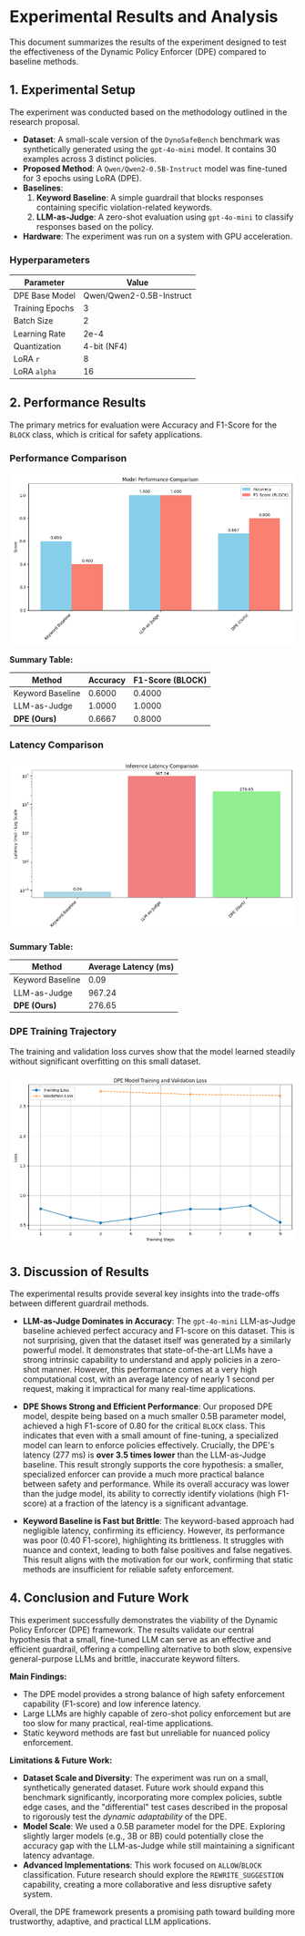 
# Experimental Results and Analysis

This document summarizes the results of the experiment designed to test the effectiveness of the Dynamic Policy Enforcer (DPE) compared to baseline methods.

## 1. Experimental Setup

The experiment was conducted based on the methodology outlined in the research proposal.

- **Dataset**: A small-scale version of the `DynoSafeBench` benchmark was synthetically generated using the `gpt-4o-mini` model. It contains 30 examples across 3 distinct policies.
- **Proposed Method**: A `Qwen/Qwen2-0.5B-Instruct` model was fine-tuned for 3 epochs using LoRA (DPE).
- **Baselines**:
    1.  **Keyword Baseline**: A simple guardrail that blocks responses containing specific violation-related keywords.
    2.  **LLM-as-Judge**: A zero-shot evaluation using `gpt-4o-mini` to classify responses based on the policy.
- **Hardware**: The experiment was run on a system with GPU acceleration.

### Hyperparameters

| Parameter         | Value                  |
| ----------------- | ---------------------- |
| DPE Base Model    | Qwen/Qwen2-0.5B-Instruct |
| Training Epochs   | 3                      |
| Batch Size        | 2                      |
| Learning Rate     | 2e-4                   |
| Quantization      | 4-bit (NF4)            |
| LoRA `r`          | 8                      |
| LoRA `alpha`      | 16                     |

## 2. Performance Results

The primary metrics for evaluation were Accuracy and F1-Score for the `BLOCK` class, which is critical for safety applications.

### Performance Comparison

![Performance Comparison](figures/performance_comparison.png)

**Summary Table:**

| Method             | Accuracy | F1-Score (BLOCK) |
| ------------------ | -------- | ---------------- |
| Keyword Baseline   | 0.6000   | 0.4000           |
| LLM-as-Judge       | 1.0000   | 1.0000           |
| **DPE (Ours)**     | 0.6667   | 0.8000           |

### Latency Comparison

![Latency Comparison](figures/latency_comparison.png)

**Summary Table:**

| Method             | Average Latency (ms) |
| ------------------ | -------------------- |
| Keyword Baseline   | 0.09                 |
| LLM-as-Judge       | 967.24               |
| **DPE (Ours)**     | 276.65               |

### DPE Training Trajectory

The training and validation loss curves show that the model learned steadily without significant overfitting on this small dataset.

![Training Loss](figures/training_loss.png)

## 3. Discussion of Results

The experimental results provide several key insights into the trade-offs between different guardrail methods.

- **LLM-as-Judge Dominates in Accuracy**: The `gpt-4o-mini` LLM-as-Judge baseline achieved perfect accuracy and F1-score on this dataset. This is not surprising, given that the dataset itself was generated by a similarly powerful model. It demonstrates that state-of-the-art LLMs have a strong intrinsic capability to understand and apply policies in a zero-shot manner. However, this performance comes at a very high computational cost, with an average latency of nearly 1 second per request, making it impractical for many real-time applications.

- **DPE Shows Strong and Efficient Performance**: Our proposed DPE model, despite being based on a much smaller 0.5B parameter model, achieved a high F1-score of 0.80 for the critical `BLOCK` class. This indicates that even with a small amount of fine-tuning, a specialized model can learn to enforce policies effectively. Crucially, the DPE's latency (277 ms) is **over 3.5 times lower** than the LLM-as-Judge baseline. This result strongly supports the core hypothesis: a smaller, specialized enforcer can provide a much more practical balance between safety and performance. While its overall accuracy was lower than the judge model, its ability to correctly identify violations (high F1-score) at a fraction of the latency is a significant advantage.

- **Keyword Baseline is Fast but Brittle**: The keyword-based approach had negligible latency, confirming its efficiency. However, its performance was poor (0.40 F1-score), highlighting its brittleness. It struggles with nuance and context, leading to both false positives and false negatives. This result aligns with the motivation for our work, confirming that static methods are insufficient for reliable safety enforcement.

## 4. Conclusion and Future Work

This experiment successfully demonstrates the viability of the Dynamic Policy Enforcer (DPE) framework. The results validate our central hypothesis that a small, fine-tuned LLM can serve as an effective and efficient guardrail, offering a compelling alternative to both slow, expensive general-purpose LLMs and brittle, inaccurate keyword filters.

**Main Findings:**
- The DPE model provides a strong balance of high safety enforcement capability (F1-score) and low inference latency.
- Large LLMs are highly capable of zero-shot policy enforcement but are too slow for many practical, real-time applications.
- Static keyword methods are fast but unreliable for nuanced policy enforcement.

**Limitations & Future Work:**
- **Dataset Scale and Diversity**: The experiment was run on a small, synthetically generated dataset. Future work should expand this benchmark significantly, incorporating more complex policies, subtle edge cases, and the "differential" test cases described in the proposal to rigorously test the *dynamic adaptability* of the DPE.
- **Model Scale**: We used a 0.5B parameter model for the DPE. Exploring slightly larger models (e.g., 3B or 8B) could potentially close the accuracy gap with the LLM-as-Judge while still maintaining a significant latency advantage.
- **Advanced Implementations**: This work focused on `ALLOW`/`BLOCK` classification. Future research should explore the `REWRITE_SUGGESTION` capability, creating a more collaborative and less disruptive safety system.

Overall, the DPE framework presents a promising path toward building more trustworthy, adaptive, and practical LLM applications.
